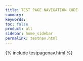 ```yaml
---
title: TEST PAGE NAVIGATION CODE
summary:
keywords:
toc: false
product: all
sidebar: home_sidebar
permalink: testnav.html
---
```

{% include testpagenav.html %}
